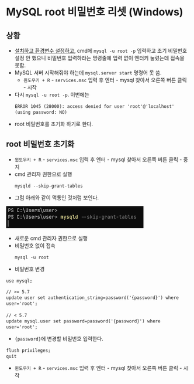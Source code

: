 # MySQL root 비밀번호 리셋 (Windows)

## 상황
- [설치하고 환경변수 설정하고,]([20210720]_adding_mysql_to_path_env_variable_in_windows.md) 
  cmd에 `mysql -u root -p` 입력하고 초기 비밀번호 설정 안 했으니
  비밀번호 입력하라는 명령줄에 입력 없이 엔터키 눌렀는데 접속을 못함.
- MySQL 서버 시작해줘야 하는데 `mysql.server start` 명령어 못 씀.
  - `윈도우키 + R` - `services.msc` 입력 후 엔터 - mysql 찾아서 오른쪽 버튼 클릭 - 시작
- 다시 `mysql -u root -p`. 이번에는 
    ```
    ERROR 1045 (28000): access denied for user 'root'@'localhost' (using password: NO)
    ```
- root 비밀번호를 초기화 하기로 한다.

## root 비밀번호 초기화
- `윈도우키 + R` - `services.msc` 입력 후 엔터 - mysql 찾아서 오른쪽 버튼 클릭 - 중지
- cmd 관리자 권한으로 실행
  ```text
  mysqld --skip-grant-tables
  ```
- 그럼 아래와 같이 먹통인 것처럼 보인다.

![](.%5B20210721%5D_reset_mysql_root_password_images/497b14a4.png)

- 새로운 cmd 관리자 권한으로 실행
- 비밀번호 없이 접속
  ```text
  mysql -u root
  ```
- 비밀번호 변경
```text
use mysql;
```
```text
// >= 5.7
update user set authentication_string=password('{password}') where user='root';

// < 5.7
update mysql.user set password=password('{password}') where user='root';
```
- `{password}`에 변경할 비밀번호 입력한다.
```text
flush privileges;
quit
```
- `윈도우키 + R` - `services.msc` 입력 후 엔터 - mysql 찾아서 오른쪽 버튼 클릭 - 시작
